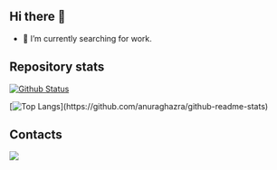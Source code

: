 ## Hi there 👋
- 🔭 I’m currently searching for work.


## Repository stats

[![Github Status](https://github-readme-stats.vercel.app/api?username=italopinto&show_icons=true&theme=dark)](https://github.com/italopinto/italopinto) 

[![Top Langs](https://github-readme-stats.vercel.app/api/top-langs/?username=italopinto&show_icons=true&layout=compact&theme=dark&include_all_commits=true&count_private=true")](https://github.com/anuraghazra/github-readme-stats) 

## Contacts

<div>
<a href="https://www.linkedin.com/in/%C3%ADtalo-pinto-108a0a1bb" target="_blank"><img src="https://img.shields.io/badge/-LinkedIn-%230077B5?style=for-the-badge&logo=linkedin&logoColor=white" target="_blank"></a>   
</div>
